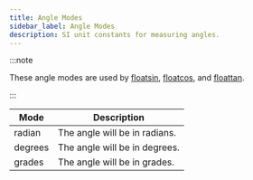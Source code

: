```yaml
---
title: Angle Modes
sidebar_label: Angle Modes
description: SI unit constants for measuring angles.
---
```


:::note

These angle modes are used by [floatsin](../functions/floatsin), [floatcos](../functions/floatcos), and [floattan](../functions/floattan).

:::

| Mode    | Description                   |
| ------- | ----------------------------- |
| radian  | The angle will be in radians. |
| degrees | The angle will be in degrees. |
| grades  | The angle will be in grades.  |
